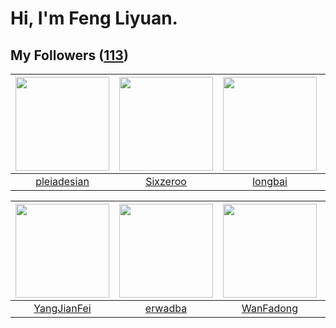 # Hi, I'm Feng Liyuan.

## My Followers ([113](https://github.com/SunRunAway?tab=followers))

| <img src="https://avatars.githubusercontent.com/u/46620760?v=4" width="150" height="150" /> | <img src="https://avatars.githubusercontent.com/u/20949383?v=4" width="150" height="150" /> | <img src="https://avatars.githubusercontent.com/u/1204301?v=4" width="150" height="150" /> | <img src="https://avatars.githubusercontent.com/u/10694566?v=4" width="150" height="150" /> |
| :-----------------------------------------------------------------------------------------: | :-----------------------------------------------------------------------------------------: | :----------------------------------------------------------------------------------------: | :-----------------------------------------------------------------------------------------: |
|                        [pleiadesian](https://github.com/pleiadesian)                        |                           [Sixzeroo](https://github.com/Sixzeroo)                           |                            [longbai](https://github.com/longbai)                           |                         [zhuboshuai](https://github.com/zhuboshuai)                         |

| <img src="https://avatars.githubusercontent.com/u/16703333?v=4" width="150" height="150" /> | <img src="https://avatars.githubusercontent.com/u/43768654?v=4" width="150" height="150" /> | <img src="https://avatars.githubusercontent.com/u/10414494?v=4" width="150" height="150" /> | <img src="https://avatars.githubusercontent.com/u/829039?v=4" width="150" height="150" /> |
| :-----------------------------------------------------------------------------------------: | :-----------------------------------------------------------------------------------------: | :-----------------------------------------------------------------------------------------: | :---------------------------------------------------------------------------------------: |
|                        [YangJianFei](https://github.com/YangJianFei)                        |                            [erwadba](https://github.com/erwadba)                            |                          [WanFadong](https://github.com/WanFadong)                          |                          [flyer103](https://github.com/flyer103)                          |